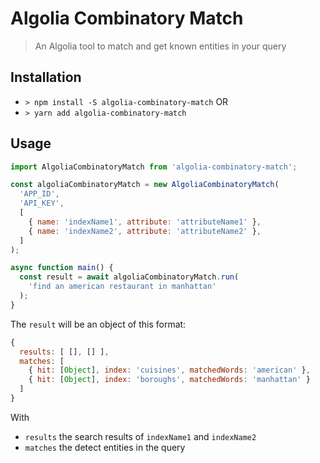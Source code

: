 # Algolia Combinatory Match

> An Algolia tool to match and get known entities in your query

## Installation

* `> npm install -S algolia-combinatory-match` OR
* `> yarn add algolia-combinatory-match`

## Usage

```js
import AlgoliaCombinatoryMatch from 'algolia-combinatory-match';

const algoliaCombinatoryMatch = new AlgoliaCombinatoryMatch(
  'APP_ID',
  'API_KEY',
  [
    { name: 'indexName1', attribute: 'attributeName1' },
    { name: 'indexName2', attribute: 'attributeName2' },
  ]
);

async function main() {
  const result = await algoliaCombinatoryMatch.run(
    'find an american restaurant in manhattan'
  );
}
```

The `result` will be an object of this format:

```js
{
  results: [ [], [] ],
  matches: [
    { hit: [Object], index: 'cuisines', matchedWords: 'american' },
    { hit: [Object], index: 'boroughs', matchedWords: 'manhattan' }
  ]
}
```

With
* `results` the search results of `indexName1` and `indexName2`
* `matches` the detect entities in the query
